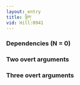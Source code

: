 ```yaml
---
layout: entry
title: ལྡིག་
vid: Hill:0941
---
```

### Dependencies (N = 0)


### Two overt arguments


### Three overt arguments
